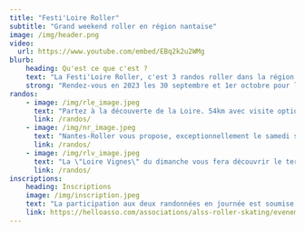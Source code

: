 ```yaml
---
title: "Festi'Loire Roller"
subtitle: "Grand weekend roller en région nantaise"
image: /img/header.png
video:
  url: https://www.youtube.com/embed/EBq2k2u2WMg
blurb:
    heading: Qu'est ce que c'est ?
    text: "La Festi'Loire Roller, c'est 3 randos roller dans la région nantaise en un seul week-end ! Découvrez ci-dessous l'édition 2023."
    strong: "Rendez-vous en 2023 les 30 septembre et 1er octobre pour la prochaine édition !"
randos:
    - image: /img/rle_image.jpeg
      text: "Partez à la découverte de la Loire. 54km avec visite optionnelle d'un parc avec un panorama sur la Loire le temps du pique-nique."
      link: /randos/
    - image: /img/nr_image.jpeg
      text: "Nantes-Roller vous propose, exceptionnellement le samedi soir, une balade nocture pour découvrir   Nantes. 9 km dans le centre de Nantes."
      link: /randos/
    - image: /img/rlv_image.jpeg
      text: "La \"Loire Vignes\" du dimanche vous fera découvrir le terroir nantais avec une petite dégustation le midi. 44 km avec une option de 12 km."
      link: /randos/
inscriptions:
    heading: Inscriptions
    image: /img/inscription.jpeg
    text: "La participation aux deux randonnées en journée est soumise à inscription. Ne tardez pas, nous vous réservons un tarif préférentiel jusqu'à mi-juillet, profitez-en avec les codes : 1EARLY2023 (1 rando), 2EARLY2023 (2 randos) ou 8EARLY2023 (groupe de 4 pour les 2 randos) !"
    link: https://helloasso.com/associations/alss-roller-skating/evenements/festi-loire-roller-2023
---
```

